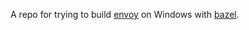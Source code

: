 A repo for trying to build [envoy](https://github.com/envoyproxy/envoy) on Windows with [bazel](https://github.com/bazelbuild/bazel).
